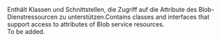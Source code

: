 <Namespace Name="Microsoft.WindowsAzure.Storage.Blob">
  <Docs>
    <summary><span data-ttu-id="fe3fe-101">Enthält Klassen und Schnittstellen, die Zugriff auf die Attribute des Blob-Dienstressourcen zu unterstützen.</span><span class="sxs-lookup"><span data-stu-id="fe3fe-101">Contains classes and interfaces that support access to attributes of Blob service resources.</span></span></summary> 
    <remarks>To be added.</remarks>
  </Docs>
</Namespace>
